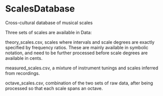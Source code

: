 # ScalesDatabase
Cross-cultural database of musical scales

Three sets of scales are available in Data:

theory_scales.csv, scales where intervals and scale degrees are exactly specified by frequency ratios. These are mainly available in symbolic notation, and need to be further processed before scale degrees are available in cents.

measured_scales.csv, a mixture of instrument tunings and scales inferred from recordings.

octave_scales.csv, combination of the two sets of raw data, after being processed so that each scale spans an octave.
